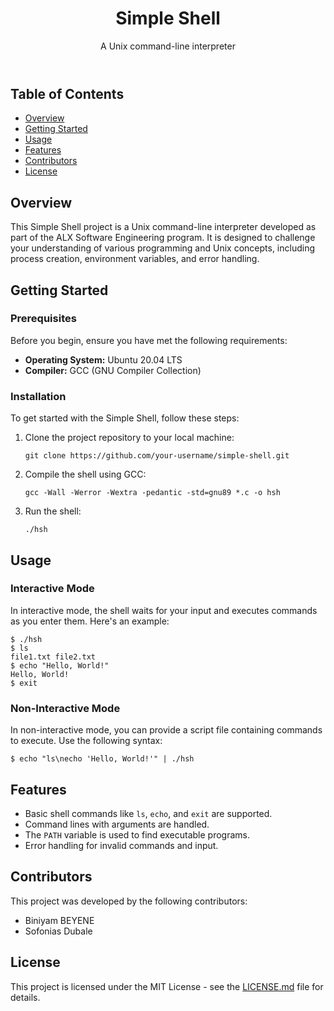 
 <header>
        <h1>Simple Shell</h1>
        <p>A Unix command-line interpreter</p>
    </header>
    <section>
        <h2>Table of Contents</h2>
        <ul>
            <li><a href="#overview">Overview</a></li>
            <li><a href="#getting-started">Getting Started</a></li>
            <li><a href="#usage">Usage</a></li>
            <li><a href="#features">Features</a></li>
            <li><a href="#contributors">Contributors</a></li>
            <li><a href="#license">License</a></li>
        </ul>
    </section>
    <section id="overview">
        <h2>Overview</h2>
        <p>This Simple Shell project is a Unix command-line interpreter developed as part of the ALX Software Engineering program. It is designed to challenge your understanding of various programming and Unix concepts, including process creation, environment variables, and error handling.</p>
    </section>
    <section id="getting-started">
        <h2>Getting Started</h2>
        <h3>Prerequisites</h3>
        <p>Before you begin, ensure you have met the following requirements:</p>
        <ul>
            <li><strong>Operating System:</strong> Ubuntu 20.04 LTS</li>
            <li><strong>Compiler:</strong> GCC (GNU Compiler Collection)</li>
        </ul>
        <h3>Installation</h3>
        <p>To get started with the Simple Shell, follow these steps:</p>
        <ol>
            <li>Clone the project repository to your local machine:</li>
            <pre><code>git clone https://github.com/your-username/simple-shell.git</code></pre>
            <li>Compile the shell using GCC:</li>
            <pre><code>gcc -Wall -Werror -Wextra -pedantic -std=gnu89 *.c -o hsh</code></pre>
            <li>Run the shell:</li>
            <pre><code>./hsh</code></pre>
        </ol>
    </section>
    <section id="usage">
        <h2>Usage</h2>
        <h3>Interactive Mode</h3>
        <p>In interactive mode, the shell waits for your input and executes commands as you enter them. Here's an example:</p>
        <pre><code>$ ./hsh
$ ls
file1.txt file2.txt
$ echo "Hello, World!"
Hello, World!
$ exit
</code></pre>
        <h3>Non-Interactive Mode</h3>
        <p>In non-interactive mode, you can provide a script file containing commands to execute. Use the following syntax:</p>
        <pre><code>$ echo "ls\necho 'Hello, World!'" | ./hsh</code></pre>
    </section>
    <section id="features">
        <h2>Features</h2>
        <ul>
            <li>Basic shell commands like <code>ls</code>, <code>echo</code>, and <code>exit</code> are supported.</li>
            <li>Command lines with arguments are handled.</li>
            <li>The <code>PATH</code> variable is used to find executable programs.</li>
            <li>Error handling for invalid commands and input.</li>
        </ul>
    </section>
    <section id="contributors">
        <h2>Contributors</h2>
        <p>This project was developed by the following contributors:</p>
        <ul>
            <li>Biniyam BEYENE</li>
            <li>Sofonias Dubale</li>
        </ul>
    </section>
    <section id="license">
        <h2>License</h2>
     <p>
        This project is licensed under the MIT License - see the <a href="LICENSE.md">LICENSE.md</a> file for details.
    </p>   
    </section>
